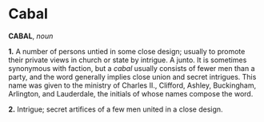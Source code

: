 # Cabal

**CABAL**, _noun_

**1.** A number of persons untied in some close design; usually to promote their private views in church or state by intrigue. A junto. It is sometimes synonymous with faction, but a _cabal_ usually consists of fewer men than a party, and the word generally implies close union and secret intrigues. This name was given to the ministry of Charles II., Clifford, Ashley, Buckingham, Arlington, and Lauderdale, the initials of whose names compose the word.

**2.** Intrigue; secret artifices of a few men united in a close design.